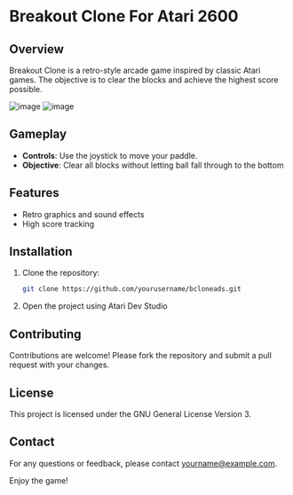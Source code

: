 # Breakout Clone For Atari 2600

## Overview
Breakout Clone is a retro-style arcade game inspired by classic Atari games. The objective is to clear the blocks and achieve the highest score possible.

![image](https://github.com/user-attachments/assets/217a1f57-4b54-4b17-a7d1-4904ae3c1db4)
![image](https://github.com/user-attachments/assets/e616d1f7-e555-4ab3-ac87-f7748875a7e9)


## Gameplay
- **Controls**: Use the joystick to move your paddle.
- **Objective**: Clear all blocks without letting ball fall through to the bottom

## Features
- Retro graphics and sound effects
- High score tracking

## Installation
1. Clone the repository:
    ```bash
    git clone https://github.com/yourusername/bcloneads.git
    ```
2. Open the project using Atari Dev Studio

## Contributing
Contributions are welcome! Please fork the repository and submit a pull request with your changes.

## License
This project is licensed under the GNU General License Version 3.

## Contact
For any questions or feedback, please contact [yourname@example.com](mailto:yourname@example.com).

Enjoy the game!
